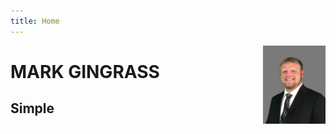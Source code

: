```yaml
---
title: Home
---
```

 
<img class = "avatar" width = "100" style="float: right;" src="mark_gingrass_bio.jpg">

# MARK GINGRASS

## Simple
